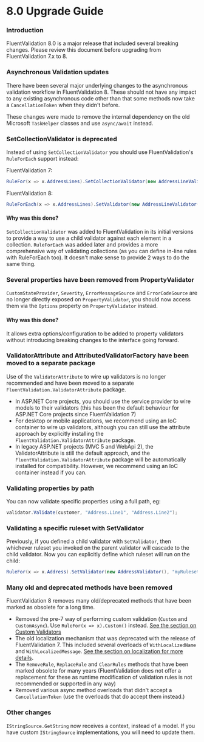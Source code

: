# 8.0 Upgrade Guide

### Introduction

FluentValidation 8.0 is a major release that included several breaking changes. Please review this document before upgrading from FluentValidation 7.x to 8.

### Asynchronous Validation updates

There have been several major underlying changes to the asynchronous validation workflow in FluentValidation 8. These should not have any impact to any existing asynchronous code other than that some methods now take a `CancellationToken` when they didn't before.

These changes were made to remove the internal dependency on the old Microsoft `TaskHelper` classes and use `async/await` instead.

### SetCollectionValidator is deprecated

Instead of using `SetCollectionValidator` you should use FluentValidation's `RuleForEach` support instead:

FluentValidation 7:
```csharp
RuleFor(x => x.AddressLines).SetCollectionValidator(new AddressLineValidator());
```

FluentValidation 8:
```csharp
RuleForEach(x => x.AddressLines).SetValidator(new AddressLineValidator());
```

#### Why was this done?

`SetCollectionValidator` was added to FluentValidation in its initial versions to provide a way to use a child validator against each element in a collection. `RuleForEach` was added later and provides a more comprehensive way of validating collections (as you can define in-line rules with RuleForEach too). It doesn't make sense to provide 2 ways to do the same thing.

### Several properties have been removed from PropertyValidator

`CustomStateProvider`, `Severity`, `ErrorMessageSource` and `ErrorCodeSource` are no longer directly exposed on `PropertyValidator`, you should now access them via the `Options` property on `PropertyValidator` instead.

#### Why was this done?

It allows extra options/configuration to be added to property validators without introducing breaking changes to the interface going forward.

### ValidatorAttribute and AttributedValidatorFactory have been moved to a separate package

Use of the `ValidatorAttribute` to wire up validators is no longer recommended and have been moved to a separate `FluentValidation.ValidatorAttribute` package.

- In ASP.NET Core projects, you should use the service provider to wire models to their validators (this has been the default behaviour for ASP.NET Core projects since FluentValidation 7)
- For desktop or mobile applications, we recommend using an IoC container to wire up validators, although you can still use the attribute approach by explicitly installing the `FluentValidation.ValidatorAttribute` package.
- In legacy ASP.NET projects (MVC 5 and WebApi 2), the ValidatorAttribute is still the default approach, and the `FluentValidation.ValidatorAttribute` package will be automatically installed for compatibility. However, we recommend using an IoC container instead if you can.

### Validating properties by path

You can now validate specific properties using a full path, eg:

```csharp
validator.Validate(customer, "Address.Line1", "Address.Line2");
```

### Validating a specific ruleset with SetValidator

Previously, if you defined a child validator with `SetValidator`, then whichever ruleset you invoked on the parent validator will cascade to the child validator.
Now you can explicitly define which ruleset will run on the child:

```csharp
RuleFor(x => x.Address).SetValidator(new AddressValidator(), "myRuleset");
```

### Many old and deprecated methods have been removed

FluentValidation 8 removes many old/deprecated methods that have been marked as obsolete for a long time.

- Removed the pre-7 way of performing custom validation (`Custom` and `CustomAsync`). Use `RuleFor(x => x).Custom()` instead. [See the section on Custom Validators](/custom-validators)
- The old localization mechanism that was deprecated with the release of FluentValidation 7. This included several overloads of `WithLocalizedName` and `WithLocalizedMessage`. [See the section on localization for more details](/localization).
- The `RemoveRule`, `ReplaceRule` and `ClearRules` methods that have been marked obsolete for many years (FluentValidation does not offer a replacement for these as runtime modification of validation rules is not recommended or supported in any way)
- Removed various async method overloads that didn't accept a `CancellationToken` (use the overloads that do accept them instead.)

### Other changes
`IStringSource.GetString` now receives a context, instead of a model. If you have custom `IStringSource` implementations, you will need to update them.

